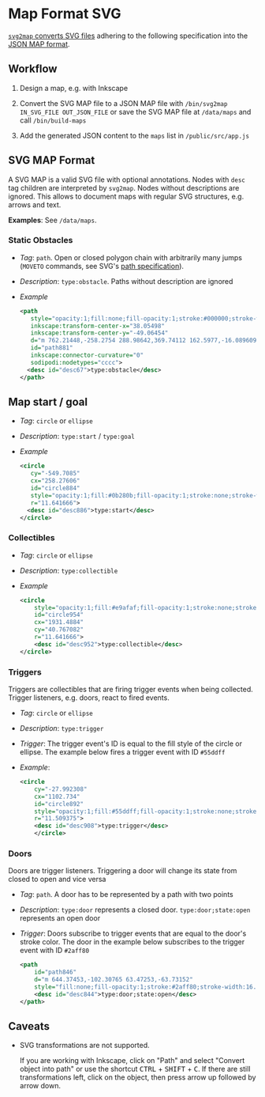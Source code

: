 # Map Format SVG

[`svg2map` converts SVG files](../tools/svg2map/README.md) adhering to the following specification into the [JSON MAP format](MAP_FORMAT_JSON.md).

## Workflow

1. Design a map, e.g. with Inkscape

2. Convert the SVG MAP file to a JSON MAP file with `/bin/svg2map IN_SVG_FILE OUT_JSON_FILE`
   or save the SVG MAP file at `/data/maps` and call `/bin/build-maps`

3. Add the generated JSON content to the `maps` list in `/public/src/app.js`

## SVG MAP Format

A SVG MAP is a valid SVG file with optional annotations.
Nodes with `desc` tag children are interpreted by `svg2map`.
Nodes without descriptions are ignored.
This allows to document maps with regular SVG structures,
e.g. arrows and text.

**Examples**: See `/data/maps`.

### Static Obstacles

- *Tag*: `path`.
  Open or closed polygon chain with arbitrarily many jumps
  (`MOVETO` commands, see SVG's [path specification](https://www.w3.org/TR/SVG/paths.html)).

- *Description*: `type:obstacle`.
  Paths without description are ignored

- *Example*

  ```svg
  <path
     style="opacity:1;fill:none;fill-opacity:1;stroke:#000000;stroke-width:1.0583334;stroke-linecap:square;stroke-linejoin:miter;stroke-miterlimit:4;stroke-dasharray:none;stroke-dashoffset:0;stroke-opacity:1"
     inkscape:transform-center-x="38.05498"
     inkscape:transform-center-y="-49.06454"
     d="m 762.21448,-258.2754 288.98642,369.74112 162.5977,-16.089609 36.5927,-224.502491 -133.2718,-76.99573"
     id="path881"
     inkscape:connector-curvature="0"
     sodipodi:nodetypes="cccc">
    <desc id="desc67">type:obstacle</desc>
  </path>
  ```

## Map start / goal

- *Tag*: `circle` or `ellipse`

- *Description*: `type:start` / `type:goal`

- *Example*

  ```svg
  <circle
     cy="-549.7085"
     cx="258.27606"
     id="circle884"
     style="opacity:1;fill:#0b280b;fill-opacity:1;stroke:none;stroke-width:0.26458335;stroke-linecap:square;stroke-linejoin:miter;stroke-miterlimit:4;stroke-dasharray:none;stroke-dashoffset:0;stroke-opacity:1"
     r="11.641666">
    <desc id="desc886">type:start</desc>
  </circle>
  ```

### Collectibles

- *Tag*: `circle` or `ellipse`

- *Description*: `type:collectible`

- *Example*

  ```svg
  <circle
      style="opacity:1;fill:#e9afaf;fill-opacity:1;stroke:none;stroke-width:0.26458338;stroke-linecap:square;stroke-linejoin:miter;stroke-miterlimit:4;stroke-dasharray:none;stroke-dashoffset:0;stroke-opacity:1"
      id="circle954"
      cx="1931.4884"
      cy="40.767082"
      r="11.641666">
      <desc id="desc952">type:collectible</desc>
  </circle>
  ```

### Triggers

Triggers are collectibles that are firing trigger events when being collected.
Trigger listeners, e.g. doors, react to fired events.

- *Tag*: `circle` or `ellipse`

- *Description*: `type:trigger`

- *Trigger*:
    The trigger event's ID is equal to the fill style of the circle or ellipse.
    The example below fires a trigger event with ID `#55ddff`

- *Example*:

  ```svg
  <circle
      cy="-27.992308"
      cx="1102.734"
      id="circle892"
      style="opacity:1;fill:#55ddff;fill-opacity:1;stroke:none;stroke-width:0.26458335;stroke-linecap:square;stroke-linejoin:miter;stroke-miterlimit:4;stroke-dasharray:none;stroke-dashoffset:0;stroke-opacity:1"
      r="11.509375">
      <desc id="desc908">type:trigger</desc>
      </circle>
  ```

### Doors
Doors are trigger listeners.
Triggering a door will change its state from closed to open and vice versa

- *Tag*: `path`.
    A door has to be represented by a path with two points

- *Description*:
    `type:door` represents a closed door.
    `type:door;state:open` represents an open door

- *Trigger*:
    Doors subscribe to trigger events that are equal to the door's stroke color.
    The door in the example below subscribes to the trigger event with ID `#2aff80`

    ```svg
    <path
        id="path846"
        d="m 644.37453,-102.30765 63.47253,-63.73152"
        style="fill:none;fill-opacity:1;stroke:#2aff80;stroke-width:16.93333244;stroke-linecap:butt;stroke-linejoin:miter;stroke-miterlimit:4;stroke-dasharray:none;stroke-opacity:1">
        <desc id="desc844">type:door;state:open</desc>
    </path>
    ```

## Caveats

- SVG transformations are not supported.

  If you are working with Inkscape,
  click on "Path" and select "Convert object into path"
  or use the shortcut <kbd>CTRL</kbd> + <kbd>SHIFT</kbd> + <kbd>C</kbd>.
  If there are still transformations left,
  click on the object,
  then press arrow up followed by arrow down.
